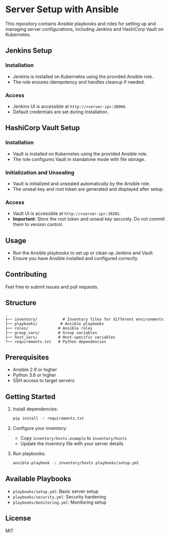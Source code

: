 # Server Setup with Ansible

This repository contains Ansible playbooks and roles for setting up and managing server configurations, including Jenkins and HashiCorp Vault on Kubernetes.

## Jenkins Setup

### Installation
- Jenkins is installed on Kubernetes using the provided Ansible role.
- The role ensures idempotency and handles cleanup if needed.

### Access
- Jenkins UI is accessible at `http://<server-ip>:30000`.
- Default credentials are set during installation.

## HashiCorp Vault Setup

### Installation
- Vault is installed on Kubernetes using the provided Ansible role.
- The role configures Vault in standalone mode with file storage.

### Initialization and Unsealing
- Vault is initialized and unsealed automatically by the Ansible role.
- The unseal key and root token are generated and displayed after setup.

### Access
- Vault UI is accessible at `http://<server-ip>:30201`.
- **Important:** Store the root token and unseal key securely. Do not commit them to version control.

## Usage
- Run the Ansible playbooks to set up or clean up Jenkins and Vault.
- Ensure you have Ansible installed and configured correctly.

## Contributing
Feel free to submit issues and pull requests.

## Structure

```
.
├── inventory/           # Inventory files for different environments
├── playbooks/          # Ansible playbooks
├── roles/             # Ansible roles
├── group_vars/        # Group variables
├── host_vars/         # Host-specific variables
└── requirements.txt   # Python dependencies
```

## Prerequisites

- Ansible 2.9 or higher
- Python 3.6 or higher
- SSH access to target servers

## Getting Started

1. Install dependencies:
   ```bash
   pip install -r requirements.txt
   ```

2. Configure your inventory:
   - Copy `inventory/hosts.example` to `inventory/hosts`
   - Update the inventory file with your server details

3. Run playbooks:
   ```bash
   ansible-playbook -i inventory/hosts playbooks/setup.yml
   ```

## Available Playbooks

- `playbooks/setup.yml`: Basic server setup
- `playbooks/security.yml`: Security hardening
- `playbooks/monitoring.yml`: Monitoring setup

## License

MIT 